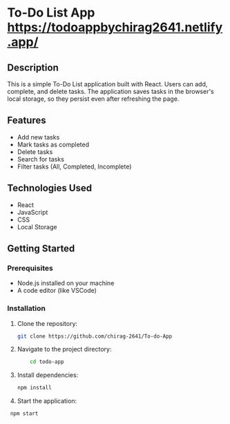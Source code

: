 # To-Do List App  https://todoappbychirag2641.netlify.app/

## Description
This is a simple To-Do List application built with React. Users can add, complete, and delete tasks. The application saves tasks in the browser's local storage, so they persist even after refreshing the page.

## Features
- Add new tasks
- Mark tasks as completed
- Delete tasks
- Search for tasks
- Filter tasks (All, Completed, Incomplete)

## Technologies Used
- React
- JavaScript
- CSS
- Local Storage

## Getting Started

### Prerequisites
- Node.js installed on your machine
- A code editor (like VSCode)

### Installation
1. Clone the repository:
   ```bash
   git clone https://github.com/chirag-2641/To-do-App

2. Navigate to the project directory:
   ```bash
       cd todo-app

3. Install dependencies:
   ```bash
   npm install

4. Start the application:
  ```bash
   npm start



